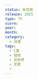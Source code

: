 ```yaml
---
status: 未完成
release: 2025
type: TV
score:
year:
month:
category:
  - 动漫
tags:
  - C类
  - 轻改
  - 异世界
  - 恋爱
  - 
---
```

